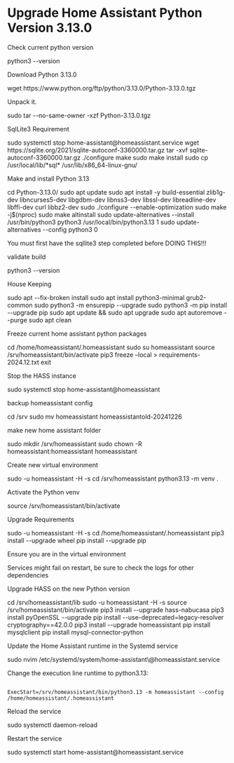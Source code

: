 # Upgrade Home Assistant Python Version 3.13.0

<procedure>
<step>
<p>Check current python version</p>
<code-block lang="bash">
    python3 --version
</code-block>
</step>
<step>
<p>Download Python 3.13.0</p>
<code-block lang="bash">
    wget https://www.python.org/ftp/python/3.13.0/Python-3.13.0.tgz
</code-block>
</step>
<step>
<p>Unpack it.</p>
<code-block lang="bash">
    sudo tar --no-same-owner -xzf Python-3.13.0.tgz
</code-block>
</step>
<step>
<p>SqlLite3 Requirement</p>
<code-block lang="bash">
sudo systemctl stop home-assistant@homeassistant.service
wget https://sqlite.org/2021/sqlite-autoconf-3360000.tar.gz
tar -xvf sqlite-autoconf-3360000.tar.gz
./configure
make
sudo make install
sudo cp /usr/local/lib/*sql* /usr/lib/x86_64-linux-gnu/
</code-block>
</step>
<step>
<p> Make and install Python 3.13</p>
<code-block lang="bash">
cd Python-3.13.0/
sudo apt update
sudo apt install -y build-essential zlib1g-dev libncurses5-dev libgdbm-dev libnss3-dev libssl-dev libreadline-dev libffi-dev curl libbz2-dev
sudo ./configure --enable-optimization
sudo make -j$(nproc)
sudo make altinstall
sudo update-alternatives --install /usr/bin/python3 python3 /usr/local/bin/python3.13 1
sudo update-alternatives --config python3
0
</code-block>
<warning>
<p>You must first have the sqllite3 step completed before DOING THIS!!!</p>
</warning>
</step>
<step>
<p>validate build</p>
<code-block lang="bash">
python3 --version
</code-block>
</step>

<step>
<p>House Keeping</p>
<code-block lang="Bash">
sudo apt --fix-broken install
sudo apt install python3-minimal grub2-common
sudo python3 -m ensurepip --upgrade
sudo python3 -m pip install --upgrade pip
sudo apt update && sudo apt upgrade
sudo apt autoremove --purge
sudo apt clean
</code-block>
</step>

<step>
<p>Freeze current home assistant python packages</p>
<code-block lang="bash">
cd /home/homeassistant/.homeassistant
sudo su homeassistant
source /srv/homeassistant/bin/activate
pip3 freeze –local > requirements-2024.12.txt
exit
</code-block>
</step>

<step>
<p>Stop the HASS instance</p>
<code-block lang="Bash">
sudo systemctl stop home-assistant@homeassistant
</code-block>
</step>

<step>
<p>backup homeassistant config</p>
<code-block lang="bash">
cd /srv
sudo mv homeassistant homeassistantold-20241226
</code-block>
</step>

<step>
<p> make new home assistant folder</p>
<code-block lang="bash">
sudo mkdir /srv/homeassistant
sudo chown -R homeassistant:homeassistant homeassistant
</code-block>
</step>

<step>
<p>Create new virtual environment</p>
<code-block lang="bash">
sudo -u homeassistant -H -s
cd /srv/homeassistant
python3.13 -m venv .
</code-block>
</step>

<step>
<p>Activate the Python venv</p>
<code-block lang="bash">
source /srv/homeassistant/bin/activate
</code-block>
</step>

<step>
<p>Upgrade Requirements</p>
<code-block lang="bash">
sudo -u homeassistant -H -s
cd /home/homeassistant/.homeassistant
pip3 install --upgrade wheel
pip install --upgrade pip
</code-block>
<tip>
<p>Ensure you are in the virtual environment</p>
</tip>
<warning>
<p>Services might fail on restart, be sure to check the logs for other dependencies</p>
</warning>
</step>


<step>
<p>Upgrade HASS on the new Python version</p>
<code-block lang="bash">
cd /srv/homeassistant/lib
sudo -u homeassistant -H -s
source /srv/homeassistant/bin/activate
pip3 install --upgrade hass-nabucasa
pip3 install pyOpenSSL --upgrade
pip install --use-deprecated=legacy-resolver cryptography==42.0.0
pip3 install --upgrade homeassistant
pip install mysqlclient
pip install mysql-connector-python
</code-block>
</step>

<step>
<p>Update the Home Assistant runtime in the Systemd service</p>
<code-block lang="bash">
sudo nvim /etc/systemd/system/home-assistant\@homeassistant.service
</code-block>
<p>Change  the execution line runtime to python3.13:</p>
<code>
ExecStart=/srv/homeassistant/bin/python3.13 -m homeassistant --config /home/homeassistant/.homeassistant
</code>
</step>

<step>
<p>Reload the service</p>
<code-block lang="bash">
sudo systemctl daemon-reload
</code-block>
</step>

<step>
<p>Restart the service</p>
<code-block lang="bash">
sudo systemctl start home-assistant@homeassistant.service
</code-block>
</step>
</procedure>

